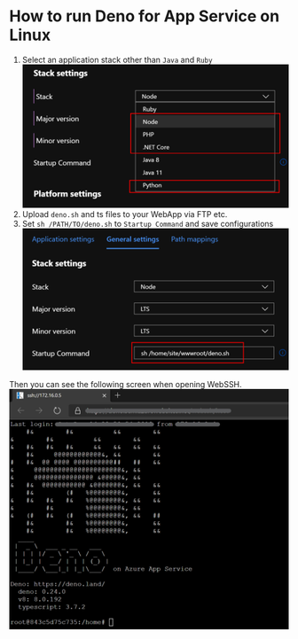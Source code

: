 # How to run Deno for App Service on Linux

1. Select an application stack other than `Java` and `Ruby`
  ![](../appstacks.png)
1. Upload `deno.sh` and ts files to your WebApp via FTP etc.
1. Set `sh /PATH/TO/deno.sh` to `Startup Command` and save configurations
  ![](../startupscript.png)

Then you can see the following screen when opening WebSSH.
  ![](../denowebssh.png)
